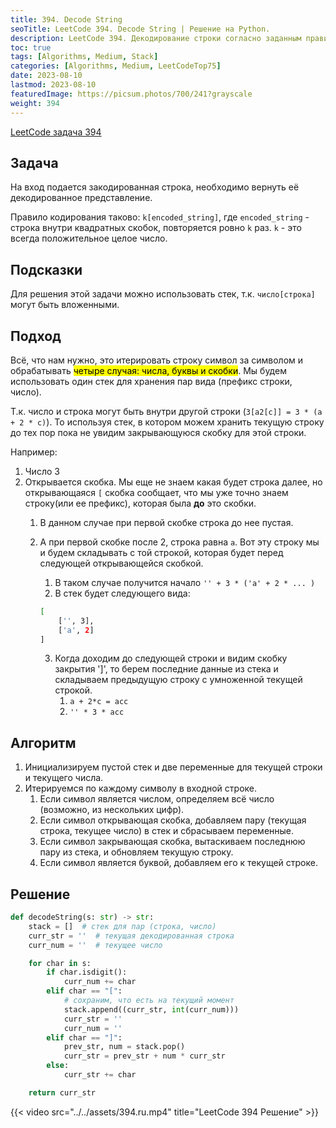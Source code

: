 ```yaml
---
title: 394. Decode String
seoTitle: LeetCode 394. Decode String | Решение на Python.
description: LeetCode 394. Декодирование строки согласно заданным правилам. Подробный разбор задачи.
toc: true
tags: [Algorithms, Medium, Stack]
categories: [Algorithms, Medium, LeetCodeTop75]
date: 2023-08-10
lastmod: 2023-08-10
featuredImage: https://picsum.photos/700/241?grayscale
weight: 394
---
```


[LeetCode задача 394](<https://leetcode.com/problems/decode-string/>)

## Задача

На вход подается закодированная строка, необходимо вернуть её декодированное представление.

Правило кодирования таково: `k[encoded_string]`, где `encoded_string` - строка внутри квадратных скобок, повторяется ровно `k` раз. `k` - это всегда положительное целое число.

## Подсказки

Для решения этой задачи можно использовать стек, т.к. `число[строка]` могут быть вложенными.

## Подход

Всё, что нам нужно, это итерировать строку символ за символом и обрабатывать <mark>четыре случая: числа, буквы и скобки</mark>. Мы будем использовать один стек для хранения пар вида (префикс строки, число).

Т.к. число и строка могут быть внутри другой строки (`3[a2[c]] = 3 * (a + 2 * c)`). То используя стек, в котором можем хранить текущую строку до тех пор пока не увидим закрывающуюся скобку для этой строки.

Например:

1. Число 3
2. Открывается скобка. Мы еще не знаем какая будет строка далее, но открывающаяся `[` скобка сообщает, что мы уже точно знаем строку(или ее префикс), которая была **до** это скобки.
   1. В данном случае при первой скобке строка до нее пустая.
   2. А при первой скобке после 2, строка равна `a`. Вот эту строку мы и будем складывать с той строкой, которая будет перед следующей открывающейся скобкой.
      1. В таком случае получится начало `'' + 3 * ('a' + 2 * ... )`
      2. B стек будет следующего вида:

        ```sh
        [
            ['', 3],
            ['a', 2]
        ]
        ```

        3. Когда доходим до следующей строки и видим скобку закрытия ']', то берем последние данные из стека и складываем предыдущую строку с умноженной текущей строкой.
           1. `a + 2*c = acc`
           2. `'' * 3 * acc`

## Алгоритм

1. Инициализируем пустой стек и две переменные для текущей строки и текущего числа.
1. Итерируемся по каждому символу в входной строке.
   1. Если символ является числом, определяем всё число (возможно, из нескольких цифр).
   2. Если символ открывающая скобка, добавляем пару (текущая строка, текущее число) в стек и сбрасываем переменные.
   3. Если символ закрывающая скобка, вытаскиваем последнюю пару из стека, и обновляем текущую строку.
   4. Если символ является буквой, добавляем его к текущей строке.

## Решение

```python
def decodeString(s: str) -> str:
    stack = []  # стек для пар (строка, число)
    curr_str = ''  # текущая декодированная строка
    curr_num = ''  # текущее число

    for char in s:
        if char.isdigit():
            curr_num += char
        elif char == "[":
            # сохраним, что есть на текущий момент
            stack.append((curr_str, int(curr_num)))
            curr_str = ''
            curr_num = ''
        elif char == "]":
            prev_str, num = stack.pop()
            curr_str = prev_str + num * curr_str
        else:
            curr_str += char

    return curr_str
```

{{< video src="../../assets/394.ru.mp4" title="LeetCode 394 Решение" >}}
